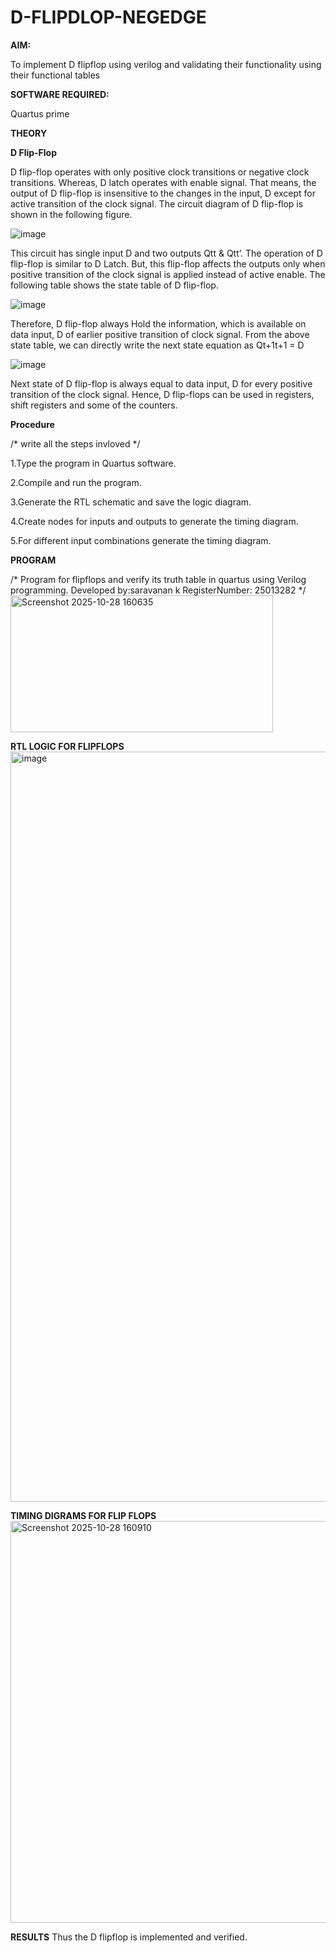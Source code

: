 # D-FLIPDLOP-NEGEDGE

**AIM:**

To implement  D flipflop using verilog and validating their functionality using their functional tables

**SOFTWARE REQUIRED:**

Quartus prime

**THEORY**

**D Flip-Flop**

D flip-flop operates with only positive clock transitions or negative clock transitions. Whereas, D latch operates with enable signal. That means, the output of D flip-flop is insensitive to the changes in the input, D except for active transition of the clock signal. The circuit diagram of D flip-flop is shown in the following figure.

![image](https://github.com/naavaneetha/D-FLIPDLOP-NEGEDGE/assets/154305477/48c81fe8-bc3f-40e7-95e2-519fc155ad51)

This circuit has single input D and two outputs Qtt & Qtt’. The operation of D flip-flop is similar to D Latch. But, this flip-flop affects the outputs only when positive transition of the clock signal is applied instead of active enable. The following table shows the state table of D flip-flop.

![image](https://github.com/naavaneetha/D-FLIPDLOP-NEGEDGE/assets/154305477/e5f3fda7-68ec-4a3a-a0a4-cf6f9cc4ab55)

Therefore, D flip-flop always Hold the information, which is available on data input, D of earlier positive transition of clock signal. From the above state table, we can directly write the next state equation as Qt+1t+1 = D

![image](https://github.com/naavaneetha/D-FLIPDLOP-NEGEDGE/assets/154305477/8592c0d8-2917-4142-91b9-d6c30dd891d2)

Next state of D flip-flop is always equal to data input, D for every positive transition of the clock signal. Hence, D flip-flops can be used in registers, shift registers and some of the counters.

**Procedure**

/* write all the steps invloved */

1.Type the program in Quartus software.

2.Compile and run the program.

3.Generate the RTL schematic and save the logic diagram.

4.Create nodes for inputs and outputs to generate the timing diagram.

5.For different input combinations generate the timing diagram. 

**PROGRAM**

/* Program for flipflops and verify its truth table in quartus using Verilog programming. Developed by:saravanan k RegisterNumber: 25013282
*/
<img width="420" height="219" alt="Screenshot 2025-10-28 160635" src="https://github.com/user-attachments/assets/4836c56d-10ff-4397-a2e9-baa6abb95ce6" />

**RTL LOGIC FOR FLIPFLOPS**
<img width="1920" height="1200" alt="image" src="https://github.com/user-attachments/assets/c9d80a63-09c5-44c0-a004-a89d0f9bf556" />



**TIMING DIGRAMS FOR FLIP FLOPS**
<img width="1037" height="643" alt="Screenshot 2025-10-28 160910" src="https://github.com/user-attachments/assets/9a3a9cbf-fe94-458e-9ff4-7d02d90e40a2" />




**RESULTS**
Thus the D flipflop is implemented and verified.
